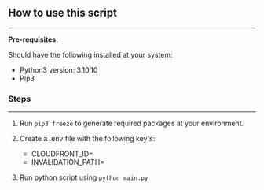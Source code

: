 ## How to use this script
---

**Pre-requisites**:

Should have the following installed at your system:

- Python3 version: 3.10.10
- Pip3


### Steps
---
1. Run `pip3 freeze` to generate required packages at your environment.
2. Create a .env file with the following key's:

    - CLOUDFRONT_ID= <CloudFront-Distribution-ID>
    - INVALIDATION_PATH= <Path-For-S3-Bucket-Object>

3. Run python script using `python main.py`


